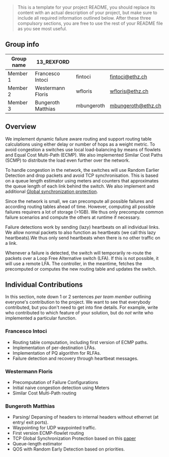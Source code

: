 > This is a template for your project README, you should replace its content with an actual description of your project, but make sure to include all required information outlined below. After these three compulsory sections, you are free to use the rest of your README file as you see most useful.
> 

## Group info

| Group name | 13_REXFORD |  |  |
| --- | --- | --- | --- |
| Member 1 | Francesco Intoci  | fintoci | fintoci@ethz.ch |
| Member 2 | Westermann Floris | wfloris | wfloris@ethz.ch |
| Member 3 | Bungeroth Matthias | mbungeroth | mbungeroth@ethz.ch |

## Overview

We implement dynamic failure aware routing and support routing table
calculations using either delay or number of hops as a weight metric.
To avoid congestion a switches use local load-balancing by means of flowlets
and Equal Cost Multi-Path (ECMP).
We also implemented Similar Cost Paths (SCMP) to distribute the load even
further over the network.

To handle congestion in the network, the switches will use Random Earlier
Detection and drop packets and avoid TCP synchronisation.
This is based on a queue length estimator using meters and counters that
approximates the queue length of each link behind the switch.
We also implement and additional
[Global synchronization protection](https://www.researchgate.net/publication/301857331_Global_Synchronization_Protection_for_Bandwidth_Sharing_TCP_Flows_in_High-Speed_Links).


Since the network is small, we can precompute all possible failures and
according routing tables ahead of time.
However, computing all possible failures requirers a lot of storage (>1GB).
We thus only precompute common failure scenarios and compute the others at
runtime if necessary.

Failure detections work by sending (lazy) heartbeats on all individual links.
We allow normal packets to also function as heartbeats (we call this lazy
heartbeats).We thus only send heartbeats when there is no other traffic on a
link.

Whenever a failure is detected, the switch will temporarily re-route the packets
over a Loop Free Alternative switch (LFA).
If this is not possible, it will use a remote LFA.
The controller, in the meantime, fetches the precomputed or computes the new
routing table and updates the switch.


## Individual Contributions

In this section, note down 1 or 2 sentences *per team member* outlining everyone's contribution to the project. We want to see that everybody contributed, but you don't need to get into fine details. For example, write who contributed to which feature of your solution, but do *not* write who implemented a particular function. 

### Francesco Intoci
- Routing table computation, including first version of ECMP paths.
- Implementation of per-destination LFAs.
- Implementation of PQ algorithm for RLFAs.
- Failure detection and recovery through heartbeat messages.

### Westermann Floris
- Precomputation of Failure Configurations
- Initial naive congestion detection using Meters
- Similar Cost Multi-Path routing

### Bungeroth Matthias

- Parsing/ Deparsing of headers to internal headers without ethernet (at entry/ exit ports).
- Waypointing for UDP waypointed traffic.
- First version ECMP-flowlet routing
- TCP Global Synchronization Protection based on this [paper](https://www.researchgate.net/publication/301857331_Global_Synchronization_Protection_for_Bandwidth_Sharing_TCP_Flows_in_High-Speed_Links)
- Queue-length estimator
- QOS with Random Early Detection based on priorities.


